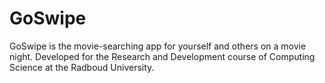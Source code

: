 # GoSwipe
GoSwipe is the movie-searching app for yourself and others on a movie night. Developed for the Research and Development course of Computing Science at the Radboud University.
